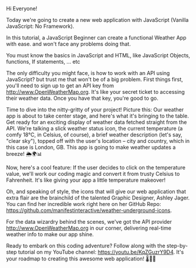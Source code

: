 Hi Everyone!

Today we're going to create a new web application with JavaScript (Vanilla JavaScript: No Framework).

In this tutorial, a JavaScript Beginner can create a functional Weather App with ease. and won't face any problems doing that.

You must know the basics in JavaScript and HTML, like JavaScript Objects, functions, If statements, ... etc

The only difficulty you might face, is how to work with an API using JavaScript? but trust me that won't be of a big problem.
First things first, you'll need to sign up to get an API key from http://www.OpenWeatherMap.org. It's like your secret ticket to accessing their weather data. Once you have that key, you're good to go.


Time to dive into the nitty-gritty of your project! Picture this: Our weather app is about to take center stage, and here's what it's bringing to the table. Get ready for an exciting display of weather data fetched straight from the API. We're talking a slick weather status icon, the current temperature (a comfy 18°C, in Celsius, of course), a brief weather description (let's say, "clear sky"), topped off with the user's location – city and country, which in this case is London, GB. This app is going to make weather updates a breeze! 🌦️🌍📊

Now, here's a cool feature: If the user decides to click on the temperature value, we'll work our coding magic and convert it from trusty Celsius to Fahrenheit. It's like giving your app a little temperature makeover!

Oh, and speaking of style, the icons that will give our web application that extra flair are the brainchild of the talented Graphic Designer, Ashley Jager. You can find her incredible work right here on her GitHub Repo: https://github.com/manifestinteractive/weather-underground-icons.

For the data wizardry behind the scenes, we've got the API provider http://www.OpenWeatherMap.org in our corner, delivering real-time weather info to make our app shine.

Ready to embark on this coding adventure? Follow along with the step-by-step tutorial on my YouTube channel: https://youtu.be/KqZGuzrY9D4. It's your roadmap to creating this awesome web application! 🌡️🌟🎥
